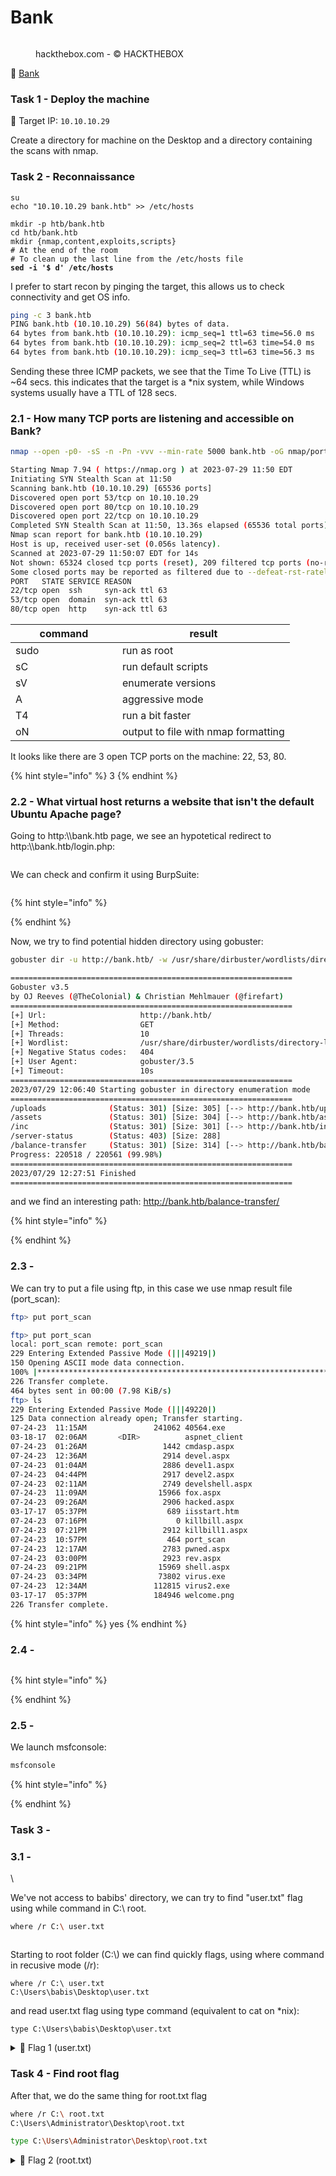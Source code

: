 # Bank

<div align="left">

<figure><img src="../.gitbook/assets/f02481d8d8020005f8d66115b3bfae11_thumb.png" alt=""><figcaption><p>hackthebox.com - © HACKTHEBOX</p></figcaption></figure>

</div>

🔗 [Bank](https://app.hackthebox.com/machines/Bank)

### Task 1 - Deploy the machine

🎯 Target IP: `10.10.10.29`

Create a directory for machine on the Desktop and a directory containing the scans with nmap.

### Task 2 - Reconnaissance

<pre class="language-bash"><code class="lang-bash">su
echo "10.10.10.29 bank.htb" >> /etc/hosts

mkdir -p htb/bank.htb
cd htb/bank.htb
mkdir {nmap,content,exploits,scripts}
# At the end of the room
# To clean up the last line from the /etc/hosts file
<strong>sed -i '$ d' /etc/hosts
</strong></code></pre>

I prefer to start recon by pinging the target, this allows us to check connectivity and get OS info.

```bash
ping -c 3 bank.htb
PING bank.htb (10.10.10.29) 56(84) bytes of data.
64 bytes from bank.htb (10.10.10.29): icmp_seq=1 ttl=63 time=56.0 ms
64 bytes from bank.htb (10.10.10.29): icmp_seq=2 ttl=63 time=54.0 ms
64 bytes from bank.htb (10.10.10.29): icmp_seq=3 ttl=63 time=56.3 ms
```

Sending these three ICMP packets, we see that the Time To Live (TTL) is \~64 secs. this indicates that the target is a \*nix system, while Windows systems usually have a TTL of 128 secs.

### 2.1 - How many TCP ports are listening and accessible on Bank?

```bash
nmap --open -p0- -sS -n -Pn -vvv --min-rate 5000 bank.htb -oG nmap/port_scan
```

```bash
Starting Nmap 7.94 ( https://nmap.org ) at 2023-07-29 11:50 EDT
Initiating SYN Stealth Scan at 11:50
Scanning bank.htb (10.10.10.29) [65536 ports]
Discovered open port 53/tcp on 10.10.10.29
Discovered open port 80/tcp on 10.10.10.29
Discovered open port 22/tcp on 10.10.10.29
Completed SYN Stealth Scan at 11:50, 13.36s elapsed (65536 total ports)
Nmap scan report for bank.htb (10.10.10.29)
Host is up, received user-set (0.056s latency).
Scanned at 2023-07-29 11:50:07 EDT for 14s
Not shown: 65324 closed tcp ports (reset), 209 filtered tcp ports (no-response)
Some closed ports may be reported as filtered due to --defeat-rst-ratelimit
PORT   STATE SERVICE REASON
22/tcp open  ssh     syn-ack ttl 63
53/tcp open  domain  syn-ack ttl 63
80/tcp open  http    syn-ack ttl 63
```

<table><thead><tr><th width="154.99999999999997">command</th><th>result</th></tr></thead><tbody><tr><td>sudo</td><td>run as root</td></tr><tr><td>sC</td><td>run default scripts</td></tr><tr><td>sV</td><td>enumerate versions</td></tr><tr><td>A</td><td>aggressive mode</td></tr><tr><td>T4</td><td>run a bit faster</td></tr><tr><td>oN</td><td>output to file with nmap formatting</td></tr></tbody></table>

It looks like there are 3 open TCP ports on the machine: 22, 53, 80.

{% hint style="info" %}
3
{% endhint %}

### 2.2 - What virtual host returns a website that isn't the default Ubuntu Apache page?

Going to http:\\\bank.htb page, we see an hypotetical redirect to http:\\\bank.htb/login.php:

<figure><img src="../.gitbook/assets/Schermata del 2023-07-29 19-05-17.png" alt=""><figcaption></figcaption></figure>

We can check and confirm it using BurpSuite:

<figure><img src="../.gitbook/assets/Schermata del 2023-07-29 19-04-43.png" alt=""><figcaption></figcaption></figure>







{% hint style="info" %}

{% endhint %}



Now, we try to find potential hidden directory using gobuster:

```bash
gobuster dir -u http://bank.htb/ -w /usr/share/dirbuster/wordlists/directory-list-2.3-medium.txt
```

```bash
===============================================================
Gobuster v3.5
by OJ Reeves (@TheColonial) & Christian Mehlmauer (@firefart)
===============================================================
[+] Url:                     http://bank.htb/
[+] Method:                  GET
[+] Threads:                 10
[+] Wordlist:                /usr/share/dirbuster/wordlists/directory-list-2.3-medium.txt
[+] Negative Status codes:   404
[+] User Agent:              gobuster/3.5
[+] Timeout:                 10s
===============================================================
2023/07/29 12:06:40 Starting gobuster in directory enumeration mode
===============================================================
/uploads              (Status: 301) [Size: 305] [--> http://bank.htb/uploads/]
/assets               (Status: 301) [Size: 304] [--> http://bank.htb/assets/]
/inc                  (Status: 301) [Size: 301] [--> http://bank.htb/inc/]
/server-status        (Status: 403) [Size: 288]
/balance-transfer     (Status: 301) [Size: 314] [--> http://bank.htb/balance-transfer/]
Progress: 220518 / 220561 (99.98%)
===============================================================
2023/07/29 12:27:51 Finished
===============================================================
```

and we find an interesting path: http://bank.htb/balance-transfer/











{% hint style="info" %}

{% endhint %}

### 2.3 -&#x20;







We can try to put a file using ftp, in this case we use nmap result file (port\_scan):

```bash
ftp> put port_scan 
```

```bash
ftp> put port_scan 
local: port_scan remote: port_scan
229 Entering Extended Passive Mode (|||49219|)
150 Opening ASCII mode data connection.
100% |***************************************************************************************|   464        8.84 MiB/s    --:-- ETA
226 Transfer complete.
464 bytes sent in 00:00 (7.98 KiB/s)
ftp> ls
229 Entering Extended Passive Mode (|||49220|)
125 Data connection already open; Transfer starting.
07-24-23  11:15AM               241062 40564.exe
03-18-17  02:06AM       <DIR>          aspnet_client
07-24-23  01:26AM                 1442 cmdasp.aspx
07-24-23  12:36AM                 2914 devel.aspx
07-24-23  01:04AM                 2886 devel1.aspx
07-24-23  04:44PM                 2917 devel2.aspx
07-24-23  02:11AM                 2749 develshell.aspx
07-24-23  11:09AM                15966 fox.aspx
07-24-23  09:26AM                 2906 hacked.aspx
03-17-17  05:37PM                  689 iisstart.htm
07-24-23  07:16PM                    0 killbill.aspx
07-24-23  07:21PM                 2912 killbill1.aspx
07-24-23  10:57PM                  464 port_scan
07-24-23  12:17AM                 2783 pwned.aspx
07-24-23  03:00PM                 2923 rev.aspx
07-24-23  09:21PM                15969 shell.aspx
07-24-23  03:34PM                73802 virus.exe
07-24-23  12:34AM               112815 virus2.exe
03-17-17  05:37PM               184946 welcome.png
226 Transfer complete.
```

{% hint style="info" %}
yes
{% endhint %}

### 2.4 -&#x20;







```bash
```

{% hint style="info" %}

{% endhint %}

### 2.5 -&#x20;

We launch msfconsole:

```bash
msfconsole
```



{% hint style="info" %}

{% endhint %}

### Task 3 -&#x20;

### 3.1 -&#x20;

\


We've not access to babibs' directory, we can try to find "user.txt" flag using while command in C:\ root.

```bash
where /r C:\ user.txt
```

<div align="left">

<figure><img src="../.gitbook/assets/Schermata del 2023-07-25 20-45-43.png" alt=""><figcaption></figcaption></figure>

</div>

Starting to root folder (C:\\) we can find quickly flags, using where command in recusive mode (/r):

```
where /r C:\ user.txt
C:\Users\babis\Desktop\user.txt
```

and read user.txt flag using type command (equivalent to cat on \*nix):

```
type C:\Users\babis\Desktop\user.txt
```

<details>

<summary>🚩 Flag 1 (user.txt)</summary>

5d3fc209e1fae6d5df926fe7dc8a16bd

</details>

### Task 4 - Find root flag

After that, we do the same thing for root.txt flag

```bash
where /r C:\ root.txt
C:\Users\Administrator\Desktop\root.txt
```

```bash
type C:\Users\Administrator\Desktop\root.txt
```

<details>

<summary>🚩 Flag 2 (root.txt)</summary>

cb43e154f9c2ca60b68c8150e5162f32

</details>
